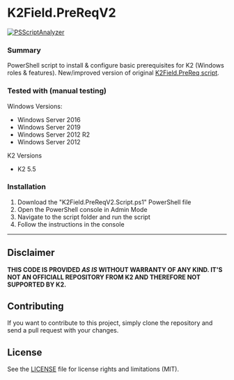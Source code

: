 # K2Field.PreReqV2 #

[![PSScriptAnalyzer](https://github.com/mikerodionov/K2Field.PreReqV2/actions/workflows/powershell.yml/badge.svg)](https://github.com/mikerodionov/K2Field.PreReqV2/actions/workflows/powershell.yml)

### Summary ###
PowerShell script to install & configure basic prerequisites for K2 (Windows roles &amp; features). New/improved version of original [K2Field.PreReq script](https://github.com/timmes/K2Field.PreReq).

### Tested with (manual testing) ###

Windows Versions:

- Windows Server 2016
- Windows Server 2019
- Windows Server 2012 R2
- Windows Server 2012

K2 Versions

- K2 5.5

### Installation ###
1. Download the "K2Field.PreReqV2.Script.ps1" PowerShell file
2. Open the PowerShell console in Admin Mode
3. Navigate to the script folder and run the script
4. Follow the instructions in the console

----------

## Disclaimer ##
**THIS CODE IS PROVIDED *AS IS* WITHOUT WARRANTY OF ANY KIND. IT'S NOT AN OFFICIALL REPOSITORY FROM K2 AND THEREFORE NOT SUPPORTED BY K2.**

## Contributing ##
If you want to contribute to this project, simply clone the repository and send a pull request with your changes.

## License ##
See the [LICENSE](LICENSE) file for license rights and limitations (MIT).
